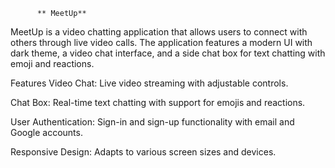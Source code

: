           ** MeetUp**
MeetUp is a video chatting application that allows users to connect with others through live video calls. 
The application features a modern UI with dark theme, a video chat interface, and a side chat box for text chatting with emoji and reactions.

   Features
Video Chat: Live video streaming with adjustable controls.

Chat Box: Real-time text chatting with support for emojis and reactions.

User Authentication: Sign-in and sign-up functionality with email and Google accounts.

Responsive Design: Adapts to various screen sizes and devices.

